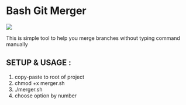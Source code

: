 # Bash Git Merger
<img src="https://git-scm.com/book/en/v2/images/basic-branching-1.png">

This is simple tool to help you merge branches without typing command manually
## SETUP & USAGE : 

1. copy-paste to root of project
2. chmod +x merger.sh
3. ./merger.sh
4. choose option by number

